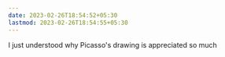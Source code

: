 ```yaml
---
date: 2023-02-26T18:54:52+05:30
lastmod: 2023-02-26T18:54:55+05:30
---
```


I just understood why Picasso's drawing is appreciated so much
